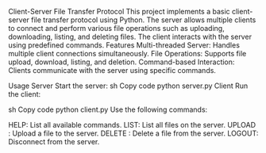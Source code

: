 Client-Server File Transfer Protocol
This project implements a basic client-server file transfer protocol using Python. The server allows multiple clients to connect and perform various file operations such as uploading, downloading, listing, and deleting files. The client interacts with the server using predefined commands.
Features
Multi-threaded Server: Handles multiple client connections simultaneously.
File Operations: Supports file upload, download, listing, and deletion.
Command-based Interaction: Clients communicate with the server using specific commands.

Usage
Server
Start the server:
sh
Copy code
python server.py
Client
Run the client:

sh
Copy code
python client.py
Use the following commands:

HELP: List all available commands.
LIST: List all files on the server.
UPLOAD <path>: Upload a file to the server.
DELETE <filename>: Delete a file from the server.
LOGOUT: Disconnect from the server.
